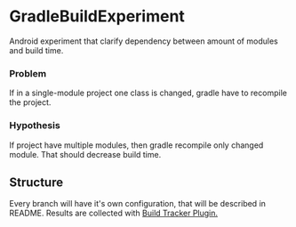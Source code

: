 # GradleBuildExperiment
Android experiment that clarify dependency between amount of modules and build time.

### Problem
If in a single-module project one class is changed, gradle have to recompile the project. 

### Hypothesis
If project have multiple modules, then gradle recompile only changed module. That should decrease build time.

## Structure
Every branch will have it's own configuration, that will be described in README.
Results are collected with [Build Tracker Plugin.](https://github.com/passy/build-time-tracker-plugin)


